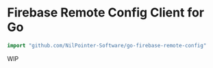 # Firebase Remote Config Client for Go

```go
import "github.com/NilPointer-Software/go-firebase-remote-config"
```

WIP
